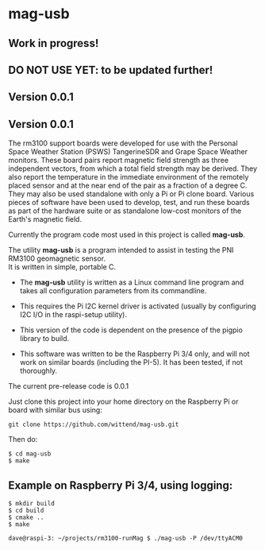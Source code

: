 # mag-usb
## Work in progress!
## DO NOT USE YET: to be updated further!

## Version 0.0.1

## Version 0.0.1

The rm3100 support boards were developed for use with the Personal Space Weather Station (PSWS) TangerineSDR and Grape Space Weather monitors.  These board pairs report magnetic field strength as three independent vectors, from which a total field strength may be derived.  They also report the temperature in the immediate environment of the remotely placed sensor and at the near end of the pair as a fraction of a degree C.  They may also be used standalone with only a Pi or Pi clone board.  Various pieces of software have been used to develop, test, and run these boards as part of the hardware suite or as standalone low-cost monitors of the Earth's magnetic field.

Currently the program code most used in this project is called **mag-usb**. 

The utility **mag-usb** is a program intended to assist in testing the PNI RM3100 geomagnetic sensor.  
It is written in simple, portable C.

* The **mag-usb** utility is written as a Linux command line program and takes all configuration parameters from its commandline. 

* This requires the Pi I2C kernel driver is activated (usually by configuring I2C I/O in the raspi-setup utility).

* This version of the code is dependent on the presence of the pigpio library to build.

* This software was written to be the Raspberry Pi 3/4 only, and will not work on similar boards (including the PI-5). It has been tested, if not thoroughly. 
 
The current pre-release code is 0.0.1

Just clone this project into your home directory on the Raspberry Pi or board with similar bus using:

    git clone https://github.com/wittend/mag-usb.git

Then do:

    $ cd mag-usb 
    $ make


## Example on Raspberry Pi 3/4, using logging:
 
    $ mkdir build
    $ cd build
    $ cmake ..
    $ make

```
dave@raspi-3: ~/projects/rm3100-runMag $ ./mag-usb -P /dev/ttyACM0
```

